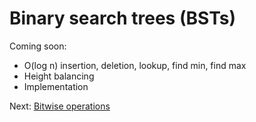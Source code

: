 # Binary search trees (BSTs)

Coming soon:
- O(log n) insertion, deletion, lookup, find min, find max
- Height balancing
- Implementation

Next: [Bitwise operations](9_bitwise_operations.md)